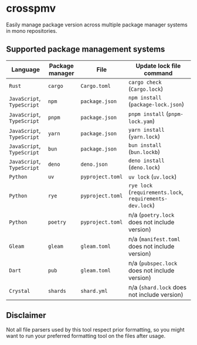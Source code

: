 # crosspmv

Easily manage package version across multiple package manager systems in mono repositories.

## Supported package management systems

| Language                   | Package manager | File             | Update lock file command                                  |
| -------------------------- | --------------- | ---------------- | --------------------------------------------------------- |
| `Rust`                     | `cargo`         | `Cargo.toml`     | `cargo check` (`Cargo.lock`)                              |
| `JavaScript`, `TypeScript` | `npm`           | `package.json`   | `npm install` (`package-lock.json`)                       |
| `JavaScript`, `TypeScript` | `pnpm`          | `package.json`   | `pnpm install` (`pnpm-lock.yam`)                          |
| `JavaScript`, `TypeScript` | `yarn`          | `package.json`   | `yarn install` (`yarn.lock`)                              |
| `JavaScript`, `TypeScript` | `bun`           | `package.json`   | `bun install` (`bun.lockb`)                               |
| `JavaScript`, `TypeScript` | `deno`          | `deno.json`      | `deno install` (`deno.lock`)                              |
| `Python`                   | `uv`            | `pyproject.toml` | `uv lock` (`uv.lock`)                                     |
| `Python`                   | `rye`           | `pyproject.toml` | `rye lock` (`requirements.lock`, `requirements-dev.lock`) |
| `Python`                   | `poetry`        | `pyproject.toml` | n/a (`poetry.lock` does not include version)              |
| `Gleam`                    | `gleam`         | `gleam.toml`     | n/a (`manifest.toml` does not include version)            |
| `Dart`                     | `pub`           | `gleam.toml`     | n/a (`pubspec.lock` does not include version)             |
| `Crystal`                  | `shards`        | `shard.yml`      | n/a (`shard.lock` does not include version)               |

## Disclaimer

Not all file parsers used by this tool respect prior formatting, so you might want to run your preferred formatting tool on the files after usage.
